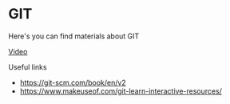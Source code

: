 # GIT

Here's you can find materials about GIT

[Video](https://drive.google.com/file/d/15P99I-47I-68dSFEHzrO2E34snGzvUMx/view)

Useful links

- https://git-scm.com/book/en/v2
- https://www.makeuseof.com/git-learn-interactive-resources/